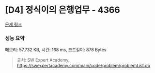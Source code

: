 # [D4] 정식이의 은행업무 - 4366 

[문제 링크](https://swexpertacademy.com/main/code/problem/problemDetail.do?contestProbId=AWMeRLz6kC0DFAXd) 

### 성능 요약

메모리: 57,732 KB, 시간: 168 ms, 코드길이: 878 Bytes



> 출처: SW Expert Academy, https://swexpertacademy.com/main/code/problem/problemList.do